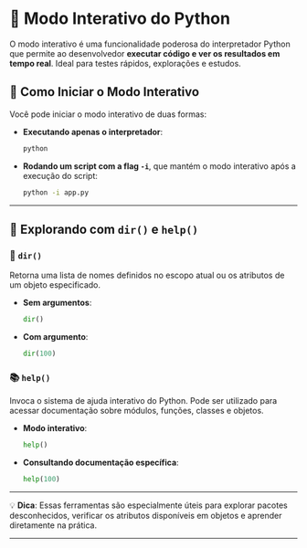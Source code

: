 

# 🐍 Modo Interativo do Python

O modo interativo é uma funcionalidade poderosa do interpretador Python que permite ao desenvolvedor **executar código e ver os resultados em tempo real**. Ideal para testes rápidos, explorações e estudos.

## 🚀 Como Iniciar o Modo Interativo

Você pode iniciar o modo interativo de duas formas:

- **Executando apenas o interpretador**:
  ```bash
  python
  ```

- **Rodando um script com a flag `-i`**, que mantém o modo interativo após a execução do script:
  ```bash
  python -i app.py
  ```

---

## 🧭 Explorando com `dir()` e `help()`

### 📂 `dir()`
Retorna uma lista de nomes definidos no escopo atual ou os atributos de um objeto especificado.

- **Sem argumentos**:
  ```python
  dir()
  ```
- **Com argumento**:
  ```python
  dir(100)
  ```

### 📚 `help()`
Invoca o sistema de ajuda interativo do Python. Pode ser utilizado para acessar documentação sobre módulos, funções, classes e objetos.

- **Modo interativo**:
  ```python
  help()
  ```
- **Consultando documentação específica**:
  ```python
  help(100)
  ```

---

💡 **Dica**: Essas ferramentas são especialmente úteis para explorar pacotes desconhecidos, verificar os atributos disponíveis em objetos e aprender diretamente na prática.

---


